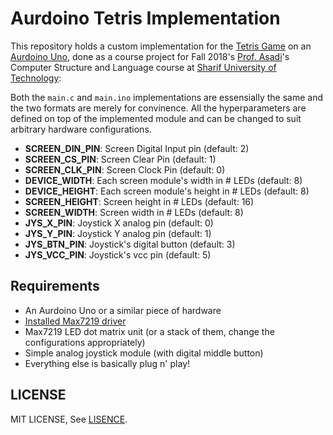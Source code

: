 # Aurdoino Tetris Implementation
This repository holds a custom implementation for the [Tetris Game](https://en.wikipedia.org/wiki/Tetris) on an [Aurdoino Uno](https://store.arduino.cc/products/arduino-uno-rev3), 
done as a course project for Fall 2018's [Prof. Asadi](http://sharif.edu/~asadi/)'s Computer Structure and Language course at [Sharif University of Technology](http://ce.sharif.edu/): 

Both the `main.c` and `main.ino` implementations are essensially the same and the two formats are merely for convinence. All the hyperparameters are defined on top of the implemented module and can be changed to suit arbitrary hardware configurations. 

* **SCREEN_DIN_PIN**: Screen Digital Input pin (default: 2)
* **SCREEN_CS_PIN**: Screen Clear Pin (default: 1)
* **SCREEN_CLK_PIN**: Screen Clock Pin (default: 0)
* **DEVICE_WIDTH**: Each screen module's width in # LEDs (default: 8)
* **DEVICE_HEIGHT**: Each screen module's height in # LEDs (default: 8)
* **SCREEN_HEIGHT**: Screen height in # LEDs (default: 16)
* **SCREEN_WIDTH**: Screen width in # LEDs (default: 8)
* **JYS_X_PIN**: Joystick X analog pin (default: 0)
* **JYS_Y_PIN**: Joystick Y analog pin (default: 1)
* **JYS_BTN_PIN**: Joystick's digital button (default: 3)
* **JYS_VCC_PIN**: Joystick's vcc pin (default: 5)

## Requirements
* An Aurdoino Uno or a similar piece of hardware
* [Installed Max7219 driver](https://github.com/wayoda/LedControl)
* Max7219 LED dot matrix unit (or a stack of them, change the configurations appropriately) 
* Simple analog joystick module (with digital middle button)
* Everything else is basically plug n' play!

## LICENSE
MIT LICENSE, See [LISENCE](https://github.com/vahidzee/aurdoino-tetris/blob/master/LICENSE).